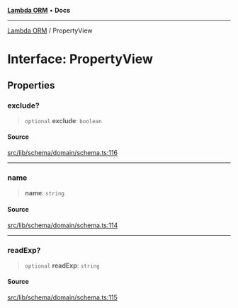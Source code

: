 [**Lambda ORM**](../README.md) • **Docs**

***

[Lambda ORM](../README.md) / PropertyView

# Interface: PropertyView

## Properties

### exclude?

> `optional` **exclude**: `boolean`

#### Source

[src/lib/schema/domain/schema.ts:116](https://github.com/lambda-orm/lambdaorm-base/blob/5d74b344f8322b5f4e53698b0a2759c1bc628a31/src/lib/schema/domain/schema.ts#L116)

***

### name

> **name**: `string`

#### Source

[src/lib/schema/domain/schema.ts:114](https://github.com/lambda-orm/lambdaorm-base/blob/5d74b344f8322b5f4e53698b0a2759c1bc628a31/src/lib/schema/domain/schema.ts#L114)

***

### readExp?

> `optional` **readExp**: `string`

#### Source

[src/lib/schema/domain/schema.ts:115](https://github.com/lambda-orm/lambdaorm-base/blob/5d74b344f8322b5f4e53698b0a2759c1bc628a31/src/lib/schema/domain/schema.ts#L115)
